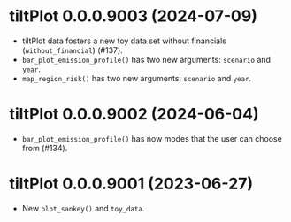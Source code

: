 <!-- NEWS.md is maintained by https://cynkra.github.io/fledge, do not edit -->

# tiltPlot 0.0.0.9003 (2024-07-09)

* tiltPlot data fosters a new toy data set without financials (`without_financial`) (#137).
* `bar_plot_emission_profile()` has two new arguments: `scenario` and `year`.
* `map_region_risk()` has two new arguments: `scenario` and `year`.

# tiltPlot 0.0.0.9002 (2024-06-04)

* `bar_plot_emission_profile()` has now modes that the user can choose from (#134).

# tiltPlot 0.0.0.9001 (2023-06-27)

* New `plot_sankey()` and `toy_data`.
